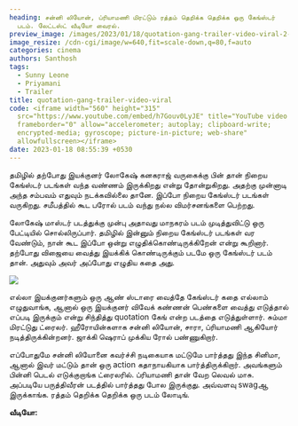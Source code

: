 ```yaml
---
heading: சன்னி லியோன், ப்ரியாமணி மிரட்டும் ரத்தம் தெறிக்க தெறிக்க ஒரு கேங்ஸ்டர்
  படம். லேட்டஸ்ட் வீடியோ வைரல்.
preview_image: /images/2023/01/18/quotation-gang-trailer-video-viral-2-.jpeg
image_resize: /cdn-cgi/image/w=640,fit=scale-down,q=80,f=auto
categories: cinema
authors: Santhosh
tags:
  - Sunny Leone
  - Priyamani
  - Trailer
title: quotation-gang-trailer-video-viral
code: <iframe width="560" height="315"
  src="https://www.youtube.com/embed/h7Gouv0LyJE" title="YouTube video player"
  frameborder="0" allow="accelerometer; autoplay; clipboard-write;
  encrypted-media; gyroscope; picture-in-picture; web-share"
  allowfullscreen></iframe>
date: 2023-01-18 08:55:39 +0530
---
```



தமிழில் தற்போது இயக்குனர் லோகேஷ் கனகராஜ் வருகைக்கு பின் தான் நிறைய கேங்ஸ்டர் படங்கள் வந்த வண்ணம் இருக்கிறது என்று தோன்றுகிறது. அதற்கு முன்னாடி அந்த சம்பவம் எதுவும் நடக்கவில்லை தானே. இப்போ நிறைய கேங்ஸ்டர் படங்கள் வருகிறது. சமீபத்தில் கூட பரோல் படம் வந்து நல்ல விமர்சனங்களை பெற்றது. 

லோகேஷ் மாஸ்டர் படத்துக்கு முன்பு அதாவது மாநகரம் படம் முடித்துவிட்டு ஒரு பேட்டியில் சொல்லிருப்பார். தமிழில் இன்னும் நிறைய கேங்ஸ்டர் படங்கள் வர வேண்டும், நான் கூட இப்போ ஒன்று எழுதிக்கொண்டிருக்கிறேன் என்று கூறினார். தற்போது விஜையை வைத்து இயக்கிக் கொண்டிருக்கும் படமே ஒரு கேங்ஸ்டர் படம் தான். அதுவும் அவர் அப்போது எழுதிய கதை அது.

![](/images/2023/01/18/quotation-gang-trailer-video-viral-1-.jpeg)

எல்லா இயக்குனர்களும் ஒரு ஆண் ஸ்டாரை வைத்தே கேங்ஸ்டர் கதை எல்லாம் எழுதுவாங்க, ஆனால் ஒரு இயக்குனர் விவேக் கண்ணன் பெண்களை வைத்து எடுத்தால் எப்படி இருக்கும் என்று சிந்தித்து quotation கேங் என்ற படத்தை எடுத்துள்ளார். சும்மா மிரட்டுது ட்ரைலர். ஹீரோயின்களாக சன்னி லியோன், சாரா, ப்ரியாமணி ஆகியோர் நடித்திருக்கின்றனர். ஜாக்கி ஷெராப் முக்கிய ரோல் பண்ணுகிறார்.

எப்போதுமே சன்னி லியோனை கவர்ச்சி நடிகையாக மட்டுமே பார்த்தது இந்த சினிமா, ஆனால் இவர் மட்டும் தான் ஒரு action கதாநாயகியாக பார்த்திருக்கிறார். அவங்களும் பின்னி பெடல் எடுக்குறாங்க ட்ரைலரில். ப்ரியாமணி தான் வேற லெவல் மாசு. அப்படியே பருத்திவீரன் படத்தில் பார்த்தது போல இருக்குது. அவ்வளவு swagஆ இருக்காங்க. ரத்தம் தெறிக்க தெறிக்க ஒரு படம் லோடிங்.

**வீடியோ:**